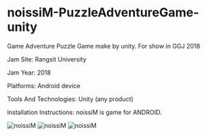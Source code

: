 # noissiM-PuzzleAdventureGame-unity
Game Adventure Puzzle Game make by unity. For show in GGJ 2018


Jam Site: Rangsit University

Jam Year: 2018

Platforms: Android device

Tools And Technologies: Unity (any product)

Installation Instructions: noissiM is game for ANDROID.

<img src="https://ggj.s3.amazonaws.com/styles/game_content__wide/games/screenshots/screenshot_20180128-153130.png?itok=V-mOKcfc&timestamp=1517280462" alt="noissiM">

<img src="https://ggj.s3.amazonaws.com/styles/game_content__wide/games/screenshots/screenshot_20180128-153143.png?itok=rzwHvUmR&timestamp=1517280462" alt="noissiM">

<img src="https://ggj.s3.amazonaws.com/styles/game_content__wide/games/screenshots/screenshot_20180128-153412.png?itok=WSTmTPyK&timestamp=1517280462" alt="noissiM">
